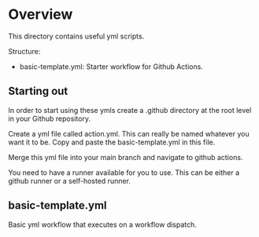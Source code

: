 # Overview

This directory contains useful yml scripts.

Structure:

- basic-template.yml: Starter workflow for Github Actions.

## Starting out

In order to start using these ymls create a .github directory at the root level in your Github repository.

Create a yml file called action.yml. This can really be named whatever you want it to be. Copy and paste the basic-template.yml in this file.

Merge this yml file into your main branch and navigate to github actions.

You need to have a runner available for you to use. This can be either a github runner or a self-hosted runner.

## basic-template.yml

Basic yml workflow that executes on a workflow dispatch.